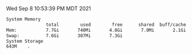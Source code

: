 Wed Sep  8 10:53:39 PM MDT 2021
```bash
System Memory
               total        used        free      shared  buff/cache   available
Mem:           7.7Gi       740Mi       4.8Gi       7.0Mi       2.1Gi       6.6Gi
Swap:          7.6Gi       307Mi       7.3Gi
System Storage
643M	.
```
```bash
